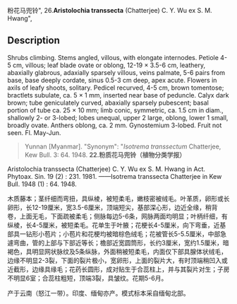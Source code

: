 粉花马兜铃",
26.**Aristolochia transsecta** (Chatterjee) C. Y. Wu ex S. M. Hwang",

## Description
Shrubs climbing. Stems angled, villous, with elongate internodes. Petiole 4-5 cm, villous; leaf blade ovate or oblong, 12-19 × 3.5-6 cm, leathery, abaxially glabrous, adaxially sparsely villous, veins palmate, 5-6 pairs from base, base deeply cordate, sinus 0.5-3 cm deep, apex acute. Flowers in axils of leafy shoots, solitary. Pedicel recurved, 4-5 cm, brown tomentose; bractlets subulate, ca. 5 × 1 mm, inserted near base of peduncle. Calyx dark brown; tube geniculately curved, abaxially sparsely pubescent; basal portion of tube ca. 25 × 10 mm; limb conic, symmetric, ca. 1.5 cm in diam., shallowly 2- or 3-lobed; lobes unequal, upper 2 large, oblong, lower 1 small, broadly ovate. Anthers oblong, ca. 2 mm. Gynostemium 3-lobed. Fruit not seen. Fl. May-Jun.

> Yunnan [Myanmar].
  "Synonym": "*Isotrema* *transsectum* Chatterjee, Kew Bull. 3: 64. 1948.
**22.粉质花马兜铃（植物分类学报）**

Aristolochia transsecta (Chatterjee) C. Y. Wu ex S. M. Hwang in Act. Phytoax. Sin. 19 (2) : 231. 1981. ——Isotrema transsecta Chatterjee in Kew Bull. 1948 (1) : 64. 1948.

木质藤本；茎纤细而弯扭，具纵棱，被短柔毛，嫩枝密被绒毛。叶革质，卵形或长卵形，长12-19厘米，宽3.5-6厘米，顶端短尖，基部深心形，边近全缘，稍背卷，上面无毛，下面疏被柔毛；侧脉每边5-6条，网脉两面均明显；叶柄纤细，有纵棱，长4-5厘米，被短柔毛。花单生于叶腋；花梗长4-5厘米，向下弯垂，近基部具一钻形小苞片；小苞片和花梗均被暗棕色绒毛；花被管长5-5.5厘米，中部急遽弯曲，管的上部与下部近等长；檐部近宽圆筒形，长约3厘米，宽约1.5厘米，暗褐色，具明显网状脉纹及5条纵脉，外面稍被短柔毛，内面仅下部具腺体状绒毛，边缘不明显2-3裂，下面的裂片极小，宽卵形，上面的裂片大，有时顶端稍凹入或近截形，边缘具缘毛；花药长圆形，成对贴生于合蕊柱上，并与其裂片对生；子房不明显6室；合蕊柱粗短，顶端3裂，具皱纹。花期5-6月。

产于云南（怒江一带）。印度、缅甸亦产。模式标本采自缅甸北部。
